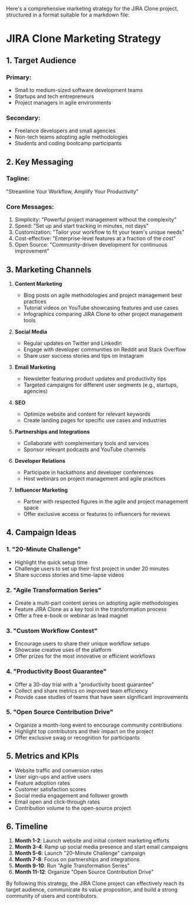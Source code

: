 Here's a comprehensive marketing strategy for the JIRA Clone project, structured in a format
suitable for a markdown file:

# JIRA Clone Marketing Strategy

## 1. Target Audience

### Primary:

-   Small to medium-sized software development teams
-   Startups and tech entrepreneurs
-   Project managers in agile environments

### Secondary:

-   Freelance developers and small agencies
-   Non-tech teams adopting agile methodologies
-   Students and coding bootcamp participants

## 2. Key Messaging

### Tagline:

"Streamline Your Workflow, Amplify Your Productivity"

### Core Messages:

1. Simplicity: "Powerful project management without the complexity"
2. Speed: "Set up and start tracking in minutes, not days"
3. Customization: "Tailor your workflow to fit your team's unique needs"
4. Cost-effective: "Enterprise-level features at a fraction of the cost"
5. Open Source: "Community-driven development for continuous improvement"

## 3. Marketing Channels

1. **Content Marketing**

    - Blog posts on agile methodologies and project management best practices
    - Tutorial videos on YouTube showcasing features and use cases
    - Infographics comparing JIRA Clone to other project management tools

2. **Social Media**

    - Regular updates on Twitter and LinkedIn
    - Engage with developer communities on Reddit and Stack Overflow
    - Share user success stories and tips on Instagram

3. **Email Marketing**

    - Newsletter featuring product updates and productivity tips
    - Targeted campaigns for different user segments (e.g., startups, agencies)

4. **SEO**

    - Optimize website and content for relevant keywords
    - Create landing pages for specific use cases and industries

5. **Partnerships and Integrations**

    - Collaborate with complementary tools and services
    - Sponsor relevant podcasts and YouTube channels

6. **Developer Relations**

    - Participate in hackathons and developer conferences
    - Host webinars on project management and agile practices

7. **Influencer Marketing**
    - Partner with respected figures in the agile and project management space
    - Offer exclusive access or features to influencers for reviews

## 4. Campaign Ideas

### 1. "20-Minute Challenge"

-   Highlight the quick setup time
-   Challenge users to set up their first project in under 20 minutes
-   Share success stories and time-lapse videos

### 2. "Agile Transformation Series"

-   Create a multi-part content series on adopting agile methodologies
-   Feature JIRA Clone as a key tool in the transformation process
-   Offer a free e-book or webinar as lead magnet

### 3. "Custom Workflow Contest"

-   Encourage users to share their unique workflow setups
-   Showcase creative uses of the platform
-   Offer prizes for the most innovative or efficient workflows

### 4. "Productivity Boost Guarantee"

-   Offer a 30-day trial with a "productivity boost guarantee"
-   Collect and share metrics on improved team efficiency
-   Provide case studies of teams that have seen significant improvements

### 5. "Open Source Contribution Drive"

-   Organize a month-long event to encourage community contributions
-   Highlight top contributors and their impact on the project
-   Offer exclusive swag or recognition for participants

## 5. Metrics and KPIs

-   Website traffic and conversion rates
-   User sign-ups and active users
-   Feature adoption rates
-   Customer satisfaction scores
-   Social media engagement and follower growth
-   Email open and click-through rates
-   Contribution volume to the open-source project

## 6. Timeline

1. **Month 1-2**: Launch website and initial content marketing efforts
2. **Month 3-4**: Ramp up social media presence and start email campaigns
3. **Month 5-6**: Launch "20-Minute Challenge" campaign
4. **Month 7-8**: Focus on partnerships and integrations
5. **Month 9-10**: Run "Agile Transformation Series"
6. **Month 11-12**: Organize "Open Source Contribution Drive"

By following this strategy, the JIRA Clone project can effectively reach its target audience,
communicate its value proposition, and build a strong community of users and contributors.
